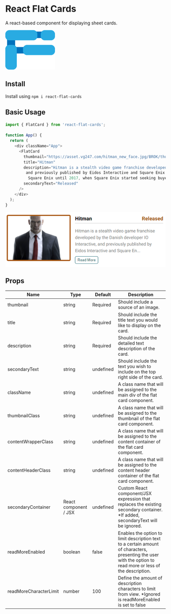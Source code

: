 # React Flat Cards
A react-based component for displaying sheet cards.

[![N|Solid](https://github.com/Oz-Hershco/react-flat-cards/blob/master/logo192.png?raw=true)](https://github.com/Oz-Hershco/react-flat-cards)

## Install
Install using `npm i react-flat-cards`

## Basic Usage
```js
import { FlatCard } from 'react-flat-cards';

function App() {
  return (
    <div className="App">
      <FlatCard
        thumbnail="https://asset.vg247.com/hitman_new_face.jpg/BROK/thumbnail/1200x900/quality/100/hitman_new_face.jpg"
        title="Hitman"
        description="Hitman is a stealth video game franchise developed by the Danish developer IO Interactive,
         and previously published by Eidos Interactive and Square Enix. IO Interactive remained a subsidiary of
          Square Enix until 2017, when Square Enix started seeking buyers for the studio."
        secondaryText="Released"
      />
    </div>
  );
}
```

![N|Solid](https://github.com/Oz-Hershco/react-flat-cards/blob/master/example1.png?raw=true)

## Props
| Name | Type | Default | Description | 
| ------ | ------ | ------ | ------ |
| thumbnail | string | Required | Should include a source of an image. |
| title | string | Required | Should include the title text you would like to display on the card. |
| description | string | Required | Should include the detailed text description of the card. |
| secondaryText | string | undefined | Should include the text you wish to include on the top right side of the card.|
| className | string | undefined | A class name that will be assigned to the main div of the flat card component.|
| thumbnailClass | string | undefined | A class name that will be assigned to the thumbnail of the flat card component.|
| contentWrapperClass | string | undefined | A class name that will be assigned to the content container of the flat card component.|
| contentHeaderClass | string | undefined | A class name that will be assigned to the content header container of the flat card component.|
| secondaryContainer | React component / JSX | undefined | Custom React component/JSX expression that replaces the existing secondary container. *If added, secondaryText will be ignored.|
| readMoreEnabled | boolean | false | Enables the option to limit description text to a certain amount of characters, presenting the user with the option to read more or less of the description.|
| readMoreCharacterLimit | number | 100 | Define the amount of description characters to limit from view. *Ignored is readMoreEnabled is set to false|

